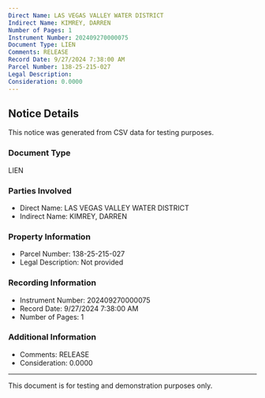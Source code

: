 ```yaml
---
Direct Name: LAS VEGAS VALLEY WATER DISTRICT
Indirect Name: KIMREY, DARREN
Number of Pages: 1
Instrument Number: 202409270000075
Document Type: LIEN
Comments: RELEASE
Record Date: 9/27/2024 7:38:00 AM
Parcel Number: 138-25-215-027
Legal Description: 
Consideration: 0.0000
---
```


## Notice Details

This notice was generated from CSV data for testing purposes.

### Document Type
LIEN

### Parties Involved
- Direct Name: LAS VEGAS VALLEY WATER DISTRICT
- Indirect Name: KIMREY, DARREN

### Property Information
- Parcel Number: 138-25-215-027
- Legal Description: Not provided

### Recording Information
- Instrument Number: 202409270000075
- Record Date: 9/27/2024 7:38:00 AM
- Number of Pages: 1

### Additional Information
- Comments: RELEASE
- Consideration: 0.0000

---

This document is for testing and demonstration purposes only.
